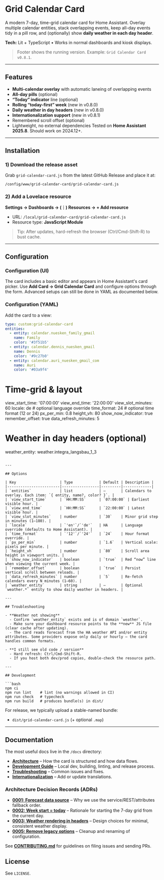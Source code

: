 # Grid Calendar Card

A modern 7-day, time-grid calendar card for Home Assistant. Overlay multiple calendar entities, stack overlapping events, keep all-day events tidy in a pill row, and (optionally) show **daily weather in each day header**.

**Tech:** Lit + TypeScript • Works in normal dashboards and kiosk displays.

> Footer shows the running version. Example: `Grid Calendar Card v0.8.1`.

---

## Features

- **Multi-calendar overlay** with automatic laneing of overlapping events
- **All-day pills** (optional)
- **“Today” indicator** line (optional)
- **Rolling “today-first” week** (new in v0.8.0)
- **Daily weather in day headers** (new in v0.8.0)
- **Internationalization support** (new in v0.8.1)
- Remembered scroll offset (optional)
- Lightweight, no external dependencies
Tested on **Home Assistant 2025.8**. Should work on 2024.12+.
---
## Installation
### 1) Download the release asset
Grab `grid-calendar-card.js` from the latest GitHub Release and place it at:

```
/config/www/grid-calendar-card/grid-calendar-card.js
```

### 2) Add a Lovelace resource
**Settings → Dashboards → (⋮) Resources → + Add resource**

- URL: `/local/grid-calendar-card/grid-calendar-card.js`
- Resource type: **JavaScript Module**

> Tip: After updates, hard-refresh the browser (Ctrl/Cmd-Shift-R) to bust cache.

---

## Configuration

### Configuration (UI)
The card includes a basic editor and appears in Home Assistant's card picker. Use **Add Card → Grid Calendar Card** and configure options through the form. Advanced setups can still be done in YAML as documented below.

### Configuration (YAML)

Add the card to a view:

```yaml
type: custom:grid-calendar-card
entities:
  - entity: calendar.nuesken_family_gmail
    name: Family
    color: '#3f51b5'
  - entity: calendar.dennis_nuesken_gmail
    name: Dennis
    color: '#9c27b0'
  - entity: calendar.auri_nuesken_gmail_com
    name: Auri
    color: '#03a9f4'
```
# Time-grid & layout
view_start_time: '07:00:00'
view_end_time: '22:00:00'
view_slot_minutes: 60
locale: de               # optional language override
time_format: 24          # optional time format (12 or 24)
px_per_min: 0.8
height_vh: 80
show_now_indicator: true
remember_offset: true
data_refresh_minutes: 5

# Weather in day headers (optional)
weather_entity: weather.integra_langsbau_1_3
```

---

## Options

| Key                    | Type            | Default | Description |
|------------------------|-----------------|---------|-------------|
| `entities`             | list            | —       | Calendars to overlay. Each item: `{ entity, name?, color? }`. |
| `view_start_time`      | `HH:MM:SS`      | `07:00:00` | Earliest visible hour. |
| `view_end_time`        | `HH:MM:SS`      | `22:00:00` | Latest visible hour. |
| `view_slot_minutes`    | number          | `30`    | Minor grid step in minutes (1–180). |
| `locale`               | `'en'`/`'de'`   | HA      | Language override (defaults to Home Assistant). |
| `time_format`          | `'12'`/`'24'`   | `24`    | Hour format override. |
| `px_per_min`           | number          | `1.6`   | Vertical scale: pixels per minute. |
| `height_vh`            | number          | `80`    | Scroll area height in viewport units. |
| `show_now_indicator`   | boolean         | `true`  | Red “now” line when viewing the current week. |
| `remember_offset`      | boolean         | `true`  | Persist vertical scroll between reloads. |
| `data_refresh_minutes` | number          | `5`     | Re-fetch calendars every N minutes (1–60). |
| `weather_entity`       | string          | —       | Optional `weather.*` entity to show daily weather in headers. |

---

## Troubleshooting

- **Weather not showing**
  - Confirm `weather_entity` exists and is of domain `weather`.
  - Make sure your dashboard resource points to the **new** JS file (clear cache after updating).
  - The card reads forecast from the HA weather API and/or entity attributes. Some providers expose only daily or hourly — the card handles common formats.

- **I still see old code / version**
  - Hard refresh: Ctrl/Cmd-Shift-R.
  - If you host both dev/prod copies, double-check the resource path.

---

## Development

```bash
npm ci
npm run lint    # lint (no warnings allowed in CI)
npm run check   # typecheck
npm run build   # produces bundle(s) in dist/
```

For release, we typically upload a stable-named bundle:
- `dist/grid-calendar-card.js` (+ optional `.map`)

---

## Documentation

The most useful docs live in the `/docs` directory:

- **[Architecture](docs/ARCHITECTURE.md)** – How the card is structured and how data flows.
- **[Development Guide](docs/DEVELOPMENT.md)** – Local dev, building, linting, and release process.
- **[Troubleshooting](docs/TROUBLESHOOTING.md)** – Common issues and fixes.
- **[Internationalization](docs/I18N.md)** – Add or update translations.

### Architecture Decision Records (ADRs)

- **[0001: Forecast data source](docs/adr/0001-forecast-data-source.md)** – Why we use the service/REST/attributes fallback order.
- **[0002: Week start = today](docs/adr/0002-week-start-today.md)** – Rationale for starting the 7-day grid from the current day.
- **[0003: Weather rendering in headers](docs/adr/0003-weather-rendering-in-headers.md)** – Design choices for minimal, consistent weather display.
- **[0005: Remove legacy options](docs/adr/0005-remove-legacy-options.md)** – Cleanup and renaming of configuration.

See **[CONTRIBUTING.md](CONTRIBUTING.md)** for guidelines on filing issues and sending PRs.


## License

See `LICENSE`.